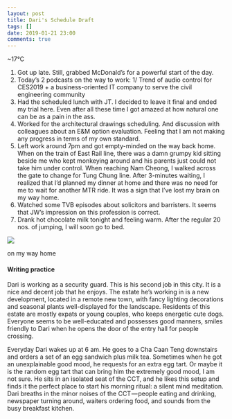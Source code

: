 ```yaml
---
layout: post
title: Dari's Schedule Draft
tags: []
date: 2019-01-21 23:00
comments: true
---
```


\~17°C

1.  Got up late. Still, grabbed McDonald’s for a powerful start of the
    day.
2.  Today’s 2 podcasts on the way to work: 1/ Trend of audio control for
    CES2019 + a business-oriented IT company to serve the civil
    engineering community
3.  Had the scheduled lunch with JT. I decided to leave it final and
    ended my trial here. Even after all these time I got amazed at how
    natural one can be as a pain in the ass.
4.  Worked for the architectural drawings scheduling. And discussion
    with colleagues about an E&M option evaluation. Feeling that I am
    not making any progress in terms of my own standard.
5.  Left work around 7pm and got empty-minded on the way back home. When
    on the train of East Rail line, there was a damn grumpy kid sitting
    beside me who kept monkeying around and his parents just could not
    take him under control. When reaching Nam Cheong, I walked across
    the gate to change for Tung Chung line. After 3-minutes waiting, I
    realized that I’d planned my dinner at home and there was no need
    for me to wait for another MTR ride. It was a sign that I’ve lost my
    brain on my way home.
6.  Watched some TVB episodes about solicitors and barristers. It seems
    that JW’s impression on this profession is correct.
7.  Drank hot chocolate milk tonight and feeling warm. After the regular
    20 nos. of jumping, I will soon go to bed.


![](https://cdn-images-1.medium.com/max/800/1*gX6yTlsnvfN2Qbw-3R_Vlw.jpeg)

on my way home

#### Writing practice

Dari is working as a security guard. This is his second job in this
city. It is a nice and decent job that he enjoys. The estate he’s
working in is a new development, located in a remote new town, with
fancy lighting decorations and seasonal plants well-displayed for the
landscape. Residents of this estate are mostly expats or young couples,
who keeps energetic cute dogs. Everyone seems to be well-educated and
possesses good manners, smiles friendly to Dari when he opens the door
of the entry hall for people crossing.

Everyday Dari wakes up at 6 am. He goes to a Cha Caan Teng downstairs
and orders a set of an egg sandwich plus milk tea. Sometimes when he got
an unexplainable good mood, he requests for an extra egg tart. Or maybe
it is the random egg tart that can bring him the extremely good mood, I
am not sure. He sits in an isolated seat of the CCT, and he likes this
setup and finds it the perfect place to start his morning ritual: a
silent mind meditation. Dari breaths in the minor noises of the
CCT — people eating and drinking, newspaper turning around, waiters
ordering food, and sounds from the busy breakfast kitchen.
